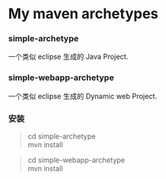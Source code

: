 My maven archetypes
=================================================


### simple-archetype
一个类似 eclipse 生成的 Java Project.

### simple-webapp-archetype
一个类似 eclipse 生成的 Dynamic web Project.

### 安装

> cd simple-archetype  
> mvn install  

> cd simple-webapp-archetype  
> mvn install  
